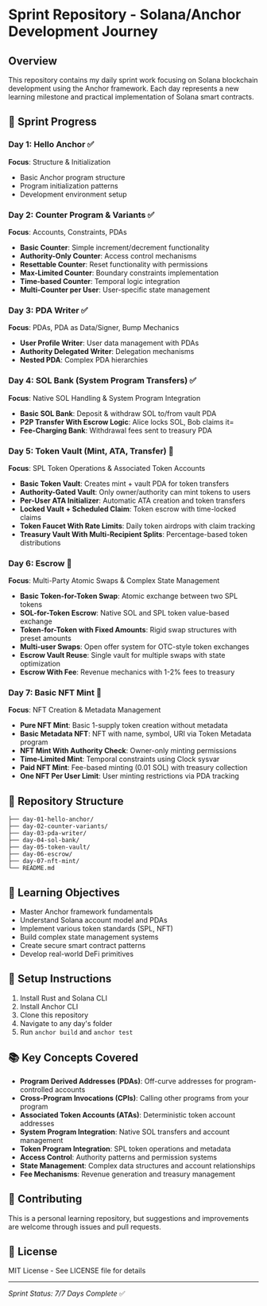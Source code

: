 # Sprint Repository - Solana/Anchor Development Journey

## Overview
This repository contains my daily sprint work focusing on Solana blockchain development using the Anchor framework. Each day represents a new learning milestone and practical implementation of Solana smart contracts.

## 🚀 Sprint Progress

### Day 1: Hello Anchor ✅
**Focus**: Structure & Initialization
- Basic Anchor program structure
- Program initialization patterns
- Development environment setup

### Day 2: Counter Program & Variants ✅
**Focus**: Accounts, Constraints, PDAs
- **Basic Counter**: Simple increment/decrement functionality
- **Authority-Only Counter**: Access control mechanisms
- **Resettable Counter**: Reset functionality with permissions
- **Max-Limited Counter**: Boundary constraints implementation
- **Time-based Counter**: Temporal logic integration
- **Multi-Counter per User**: User-specific state management

### Day 3: PDA Writer ✅
**Focus**: PDAs, PDA as Data/Signer, Bump Mechanics
- **User Profile Writer**: User data management with PDAs
- **Authority Delegated Writer**: Delegation mechanisms
- **Nested PDA**: Complex PDA hierarchies

### Day 4: SOL Bank (System Program Transfers) ✅
**Focus**: Native SOL Handling & System Program Integration
- **Basic SOL Bank**: Deposit & withdraw SOL to/from vault PDA
- **P2P Transfer With Escrow Logic**: Alice locks SOL, Bob claims it=
- **Fee-Charging Bank**: Withdrawal fees sent to treasury PDA

### Day 5: Token Vault (Mint, ATA, Transfer) 🚧
**Focus**: SPL Token Operations & Associated Token Accounts
- **Basic Token Vault**: Creates mint + vault PDA for token transfers
- **Authority-Gated Vault**: Only owner/authority can mint tokens to users
- **Per-User ATA Initializer**: Automatic ATA creation and token transfers
- **Locked Vault + Scheduled Claim**: Token escrow with time-locked claims
- **Token Faucet With Rate Limits**: Daily token airdrops with claim tracking
- **Treasury Vault With Multi-Recipient Splits**: Percentage-based token distributions

### Day 6: Escrow 🔁
**Focus**: Multi-Party Atomic Swaps & Complex State Management
- **Basic Token-for-Token Swap**: Atomic exchange between two SPL tokens
- **SOL-for-Token Escrow**: Native SOL and SPL token value-based exchange
- **Token-for-Token with Fixed Amounts**: Rigid swap structures with preset amounts
- **Multi-user Swaps**: Open offer system for OTC-style token exchanges
- **Escrow Vault Reuse**: Single vault for multiple swaps with state optimization
- **Escrow With Fee**: Revenue mechanics with 1-2% fees to treasury

### Day 7: Basic NFT Mint 🔁
**Focus**: NFT Creation & Metadata Management
- **Pure NFT Mint**: Basic 1-supply token creation without metadata
- **Basic Metadata NFT**: NFT with name, symbol, URI via Token Metadata program
- **NFT Mint With Authority Check**: Owner-only minting permissions
- **Time-Limited Mint**: Temporal constraints using Clock sysvar
- **Paid NFT Mint**: Fee-based minting (0.01 SOL) with treasury collection
- **One NFT Per User Limit**: User minting restrictions via PDA tracking

## 📁 Repository Structure
```
├── day-01-hello-anchor/
├── day-02-counter-variants/
├── day-03-pda-writer/
├── day-04-sol-bank/
├── day-05-token-vault/
├── day-06-escrow/
├── day-07-nft-mint/
└── README.md
```

## 🎯 Learning Objectives
- Master Anchor framework fundamentals
- Understand Solana account model and PDAs
- Implement various token standards (SPL, NFT)
- Build complex state management systems
- Create secure smart contract patterns
- Develop real-world DeFi primitives

## 🔧 Setup Instructions
1. Install Rust and Solana CLI
2. Install Anchor CLI
3. Clone this repository
4. Navigate to any day's folder
5. Run `anchor build` and `anchor test`

## 📚 Key Concepts Covered
- **Program Derived Addresses (PDAs)**: Off-curve addresses for program-controlled accounts
- **Cross-Program Invocations (CPIs)**: Calling other programs from your program
- **Associated Token Accounts (ATAs)**: Deterministic token account addresses
- **System Program Integration**: Native SOL transfers and account management
- **Token Program Integration**: SPL token operations and metadata
- **Access Control**: Authority patterns and permission systems
- **State Management**: Complex data structures and account relationships
- **Fee Mechanisms**: Revenue generation and treasury management

## 🤝 Contributing
This is a personal learning repository, but suggestions and improvements are welcome through issues and pull requests.

## 📄 License
MIT License - See LICENSE file for details

---

*Sprint Status: 7/7 Days Complete* ✅